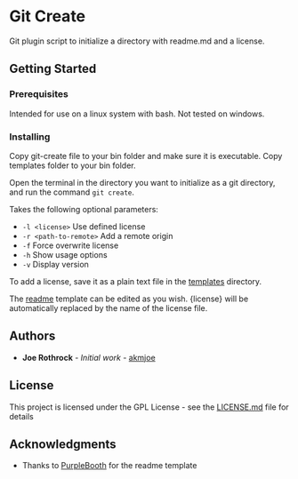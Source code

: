 # Git Create

Git plugin script to initialize a directory with readme.md and a license.

## Getting Started



### Prerequisites

Intended for use on a linux system with bash. Not tested on windows.

### Installing

Copy git-create file to your bin folder and make sure it is executable.
Copy templates folder to your bin folder.

Open the terminal in the directory you want to initialize as a git directory,
and run the command `git create`.

Takes the following optional parameters:
* `-l <license>` Use defined license
* `-r <path-to-remote>` Add a remote origin
* `-f` Force overwrite license
* `-h` Show usage options
* `-v` Display version

To add a license, save it as a plain text file in the [templates](templates/) directory.

The [readme](templates/readme) template can be edited as you wish. {license} will be automatically replaced by the name of the license file.

## Authors

* **Joe Rothrock** - *Initial work* - [akmjoe](https://github.com/akmjoe)

## License

This project is licensed under the GPL License - see the [LICENSE.md](LICENSE.md) file for details

## Acknowledgments

* Thanks to [PurpleBooth](https://gist.github.com/PurpleBooth) for the readme template

